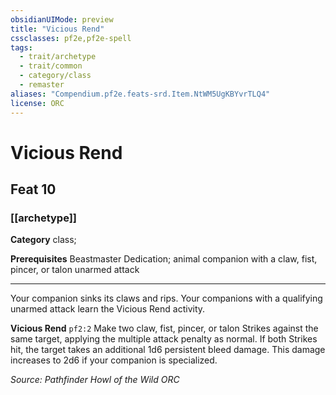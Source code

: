```yaml
---
obsidianUIMode: preview
title: "Vicious Rend"
cssclasses: pf2e,pf2e-spell
tags:
  - trait/archetype
  - trait/common
  - category/class
  - remaster
aliases: "Compendium.pf2e.feats-srd.Item.NtWM5UgKBYvrTLQ4"
license: ORC
---
```

# Vicious Rend
## Feat 10
### [[archetype]]

**Category** class; 



**Prerequisites** Beastmaster Dedication; animal companion with a claw, fist, pincer, or talon unarmed attack
* * *
Your companion sinks its claws and rips. Your companions with a qualifying unarmed attack learn the Vicious Rend activity.

**Vicious Rend** `pf2:2` Make two claw, fist, pincer, or talon Strikes against the same target, applying the multiple attack penalty as normal. If both Strikes hit, the target takes an additional 1d6 persistent bleed damage. This damage increases to 2d6 if your companion is specialized.

*Source: Pathfinder Howl of the Wild*
*ORC*